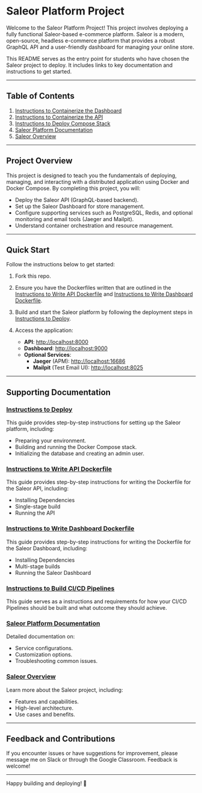 # Saleor Platform Project

Welcome to the Saleor Platform Project! This project involves deploying a fully functional Saleor-based e-commerce platform. Saleor is a modern, open-source, headless e-commerce platform that provides a robust GraphQL API and a user-friendly dashboard for managing your online store.

This README serves as the entry point for students who have chosen the Saleor project to deploy. It includes links to key documentation and instructions to get started.

---

## Table of Contents

1. [Instructions to Containerize the Dashboard](./Docs/Instructions-To-Write-Dashboard-Dockerfile.md)
2. [Instructions to Containerize the API](./Docs/Instructions-To-Write-API-Dockerfile.md)
3. [Instructions to Deploy Compose Stack](./Docs/Instructions-To-Deploy-Compose.md)
4. [Saleor Platform Documentation](Docs/Saleor-Platform-docs.md)
5. [Saleor Overview](Saleor.md)

---

## Project Overview

This project is designed to teach you the fundamentals of deploying, managing, and interacting with a distributed application using Docker and Docker Compose. By completing this project, you will:

- Deploy the Saleor API (GraphQL-based backend).
- Set up the Saleor Dashboard for store management.
- Configure supporting services such as PostgreSQL, Redis, and optional monitoring and email tools (Jaeger and Mailpit).
- Understand container orchestration and resource management.

---

## Quick Start

Follow the instructions below to get started:

1. Fork this repo.

2. Ensure you have the Dockerfiles written that are outlined in the [Instructions to Write API Dockerfile](./Docs/Instructions-To-Write-API-Dockerfile.md) and [Instructions to Write Dashboard Dockerfile](./Docs/Instructions-To-Write-Dashboard-Dockerfile.md).

3. Build and start the Saleor platform by following the deployment steps in [Instructions to Deploy](./Docs/Instructions-To-Deploy-Compose.md).

4. Access the application:
   - **API**: [http://localhost:8000](http://localhost:8000)
   - **Dashboard**: [http://localhost:9000](http://localhost:9000)
   - **Optional Services**:
     - **Jaeger** (APM): [http://localhost:16686](http://localhost:16686)
     - **Mailpit** (Test Email UI): [http://localhost:8025](http://localhost:8025)

---

## Supporting Documentation

### [Instructions to Deploy](Docs/Instructions-To-Deploy-Compose.md)
This guide provides step-by-step instructions for setting up the Saleor platform, including:

- Preparing your environment.
- Building and running the Docker Compose stack.
- Initializing the database and creating an admin user.

### [Instructions to Write API Dockerfile](./Docs/Instructions-To-Write-API-Dockerfile.md)
This guide provides step-by-step instructions for writing the Dockerfile for the Saleor API, including:
- Installing Dependencies
- Single-stage build
- Running the API

### [Instructions to Write Dashboard Dockerfile](./Docs/Instructions-To-Write-Dashboard-Dockerfile.md)
This guide provides step-by-step instructions for writing the Dockerfile for the Saleor Dashboard, including:
- Installing Dependencies
- Multi-stage builds
- Running the Saleor Dashboard

### [Instructions to Build CI/CD Pipelines](./Docs/Instructions-To-Build-CICD-Pipelines.md)
This guide serves as a instructions and requirements for how your CI/CD Pipelines should be built and what outcome they should achieve.

### [Saleor Platform Documentation](Docs/Saleor-Platform-docs.md)
Detailed documentation on:

- Service configurations.
- Customization options.
- Troubleshooting common issues.

### [Saleor Overview](Saleor.md)
Learn more about the Saleor project, including:

- Features and capabilities.
- High-level architecture.
- Use cases and benefits.

---

## Feedback and Contributions

If you encounter issues or have suggestions for improvement, please message me on Slack or through the Google Classroom. Feedback is welcome!

---

Happy building and deploying! 🚀

